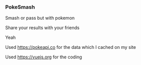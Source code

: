 ### PokeSmash

Smash or pass but with pokemon

Share your results with your friends

Yeah

Used https://pokeapi.co for the data which I cached on my site

Used https://vuejs.org for the coding